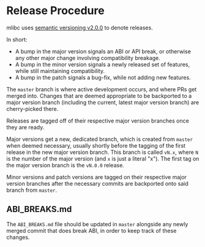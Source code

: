 # Release Procedure

mlibc uses [semantic versioning v2.0.0](https://semver.org/spec/v2.0.0.html) to denote releases.

In short:
- A bump in the major version signals an ABI or API break, or otherwise any other major change
involving compatibility breakage.
- A bump in the minor version signals a newly released set of features, while still maintaining
compatibility.
- A bump in the patch signals a bug-fix, while not adding new features.

The `master` branch is where active development occurs, and where PRs get merged into. Changes
that are deemed appropriate to be backported to a major version branch (including the current,
latest major version branch) are cherry-picked there.

Releases are tagged off of their respective major version branches once they are ready.

Major versions get a new, dedicated branch, which is created from `master` when deemed
necessary, usually shortly before the tagging of the first release in the new major version
branch. This branch is called `vN.x`, where `N` is the number of the major version
(and `x` is just a literal "x"). The first tag on the major version branch is the `vN.0.0`
release.

Minor versions and patch versions are tagged on their respective major version branches
after the necessary commits are backported onto said branch from `master`.

## ABI_BREAKS.md

The `ABI_BREAKS.md` file should be updated in `master` alongside any newly merged commit that
does break ABI, in order to keep track of these changes.
